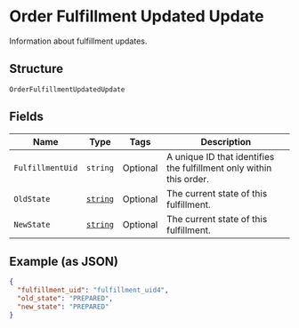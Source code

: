 
# Order Fulfillment Updated Update

Information about fulfillment updates.

## Structure

`OrderFulfillmentUpdatedUpdate`

## Fields

| Name | Type | Tags | Description |
|  --- | --- | --- | --- |
| `FulfillmentUid` | `string` | Optional | A unique ID that identifies the fulfillment only within this order. |
| `OldState` | [`string`](../../doc/models/order-fulfillment-state.md) | Optional | The current state of this fulfillment. |
| `NewState` | [`string`](../../doc/models/order-fulfillment-state.md) | Optional | The current state of this fulfillment. |

## Example (as JSON)

```json
{
  "fulfillment_uid": "fulfillment_uid4",
  "old_state": "PREPARED",
  "new_state": "PREPARED"
}
```

